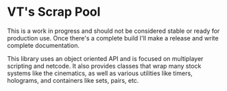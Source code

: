 # VT's Scrap Pool

This is a work in progress and should not be considered stable or ready for production use. Once there's a complete build I'll make a release and write complete documentation.

This library uses an object oriented API and is focused on multiplayer scripting and netcode. It also provides classes that wrap many stock systems like the cinematics, as well as various utilities like timers, holograms, and containers like sets, pairs, etc.
